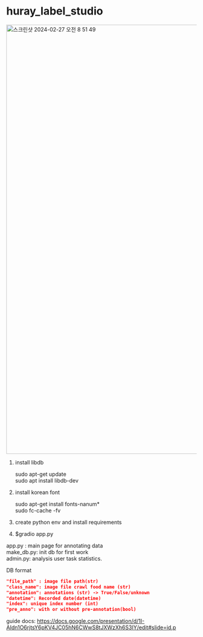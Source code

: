 # huray_label_studio    
<img width="1134" alt="스크린샷 2024-02-27 오전 8 51 49" src="https://github.com/huraypositive/huray_label_studio/assets/32063217/4543cfb7-c6df-4f1a-8422-41bafe105671">    

    
1. install libdb
    
    sudo apt-get update    
    sudo apt install libdb-dev    

2. install korean font
       
    sudo apt-get install fonts-nanum*    
    sudo fc-cache -fv    

3. create python env and install requirements
    
4. $gradio app.py


app.py : main page for annotating data    
make_db.py: init db for first work    
admin.py: analysis user task statistics.

DB format
```json
"file_path" : image file path(str)
"class_name": image file crawl food name (str)
"annotation": annotations (str) -> True/False/unknown
"datetime": Recorded date(datetime)
"index": unique index number (int)
"pre_anno": with or without pre-annotation(bool)
```


guide docs: https://docs.google.com/presentation/d/1I-AIdn1O6rjtsY6pKV4JC05hN6CWwS8tJXWzXh6S3IY/edit#slide=id.p
